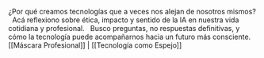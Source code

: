 ¿Por qué creamos tecnologías que a veces nos alejan de nosotros mismos?  
Acá reflexiono sobre ética, impacto y sentido de la IA en nuestra vida cotidiana y profesional.  
Busco preguntas, no respuestas definitivas, y cómo la tecnología puede acompañarnos hacia un futuro más consciente.  
[[Máscara Profesional]] | [[Tecnología como Espejo]]